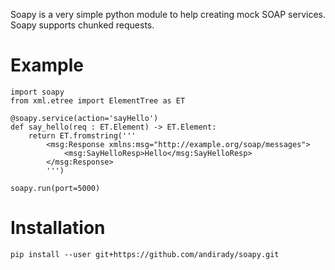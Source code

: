 Soapy is a very simple python module to help creating mock SOAP services.
Soapy supports chunked requests.

Example
=======

```python3
import soapy
from xml.etree import ElementTree as ET

@soapy.service(action='sayHello')
def say_hello(req : ET.Element) -> ET.Element:
    return ET.fromstring('''
        <msg:Response xmlns:msg="http://example.org/soap/messages">
            <msg:SayHelloResp>Hello</msg:SayHelloResp>
        </msg:Response>
        ''')

soapy.run(port=5000)
```
Installation
============

```
pip install --user git+https://github.com/andirady/soapy.git
```
